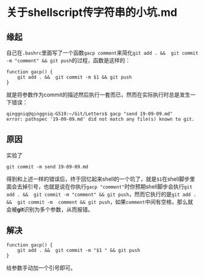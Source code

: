 # 关于shellscript传字符串的小坑.md
## 缘起
自己在`.bashrc`里面写了一个函数`gacp comment`来简化`git add . &&  git commit -m "comment" && git push`的过程，函数是这样的：
```shell
function gacp() {
    git add . &&  git commit -m $1 && git push
}
```
就是将参数作为commit的描述然后执行一套而已，然而在实际执行时总是发生一下错误：
```shell
qinggniq@qinggniq-G519:~/Git/Letters$ gacp "send 19-09-09.md"
error: pathspec '19-09-09.md' did not match any file(s) known to git.
```
## 原因
实验了

```shell
git commit -m send 19-09-09.md
```
得到和上述一样的错误后，终于回忆起来shell的一个坑了，就是`$1`在shell脚步里面会去掉引号，也就是说在你执行`gacp "comment"`时你预期shell脚步会执行`git add . &&  git commit -m "comment" && git push`，然而它执行的是`git add . &&  git commit -m  comment && git push`，如果`comment`中间有空格，那么就会被**git**识别为多个参数，从而报错。
## 解决
```shell
function gacp() {
    git add . &&  git commit -m "$1 " && git push
}
```
给参数手动加一个引号即可。
